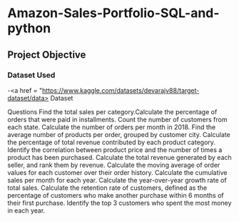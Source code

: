 # Amazon-Sales-Portfolio-SQL-and-python

## Project Objective

### Dataset Used
-<a href = "https://www.kaggle.com/datasets/devarajv88/target-dataset/data> Dataset

Questions 
Find the total sales per category.Calculate the percentage of orders that were paid in installments.
Count the number of customers from each state. 
Calculate the number of orders per month in 2018.
Find the average number of products per order, grouped by customer city.
Calculate the percentage of total revenue contributed by each product category.
Identify the correlation between product price and the number of times a product has been purchased.
Calculate the total revenue generated by each seller, and rank them by revenue.
Calculate the moving average of order values for each customer over their order history.
Calculate the cumulative sales per month for each year.
Calculate the year-over-year growth rate of total sales.
Calculate the retention rate of customers, defined as the percentage of customers who make another purchase within 6 months of their first purchase.
Identify the top 3 customers who spent the most money in each year.
